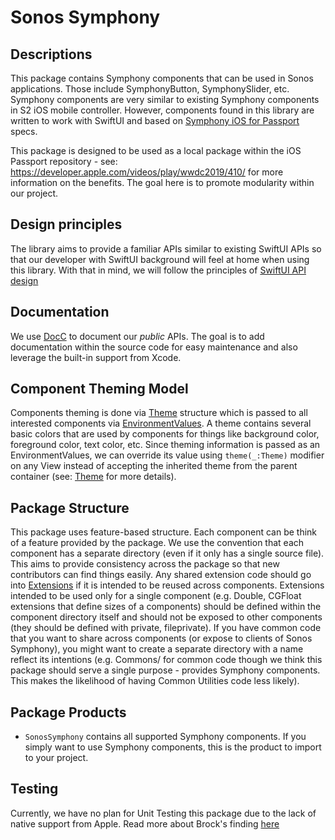 # Sonos Symphony
## Descriptions
This package contains Symphony components that can be used in Sonos applications. Those include SymphonyButton, SymphonySlider, etc. Symphony components are very similar to existing Symphony components in S2 iOS mobile controller. However, components found in this library are written to work with SwiftUI and based on [Symphony iOS for Passport](https://www.figma.com/file/1qNDzeDfU7astjLof9AuXJ/Symphony-iOS-%F0%9F%8D%8E?node-id=7%3A3&t=opGuU3ec4RplkDQz-1) specs.

This package is designed to be used as a local package within the iOS Passport repository - see: https://developer.apple.com/videos/play/wwdc2019/410/ for more information on the benefits. The goal here is to promote modularity within our project. 

## Design principles

The library aims to provide a familiar APIs similar to existing SwiftUI APIs so that our developer with SwiftUI background will feel at home when using this library. With that in mind, we will follow the principles of [SwiftUI API design](https://developer.apple.com/wwdc22/10059)

## Documentation

We use [DocC](https://developer.apple.com/documentation/docc) to document our _public_ APIs. The goal is to add documentation within the source code for easy maintenance and also leverage the built-in support from Xcode.

## Component Theming Model

Components theming is done via [Theme](Sources/SonosSymphony/Styles/Theme.swift) structure which is passed to all interested components via [EnvironmentValues](https://developer.apple.com/documentation/swiftui/environmentvalues). A theme contains several basic colors that are used by components for things like background color, foreground color, text color, etc. Since theming information is passed as an EnvironmentValues, we can override its value using ``theme(_:Theme)`` modifier on any View instead of accepting the inherited theme from the parent container (see: [Theme](Sources/SonosSymphony/Styles/Theme.swift) for more details).

## Package Structure

This package uses feature-based structure. Each component can be think of a feature provided by the package. We use the convention that each component has a separate directory (even if it only has a single source file). This aims to provide consistency across the package so that new contributors can find things easily. Any shared extension code should go into [Extensions](Sources/SonosSymphony/Extensions/) if it is intended to be reused across components. Extensions intended to be used only for a single component (e.g. Double, CGFloat extensions that define sizes of a components) should be defined within the component directory itself and should not be exposed to other components (they should be defined with private, fileprivate). If you have common code that you want to share across components (or expose to clients of Sonos Symphony), you might want to create a separate directory with a name reflect its intentions (e.g. Commons/ for common code though we think this package should serve a single purpose - provides Symphony components. This makes the likelihood of having Common Utilities code less likely).

## Package Products

* ``SonosSymphony`` contains all supported Symphony components. If you simply want to use Symphony components, this is the product to import to your project.

## Testing

Currently, we have no plan for Unit Testing this package due to the lack of native support from Apple. Read more about Brock's finding [here](https://confluence.sonos.com/display/SD/SwiftUI+-+Testability+Study)
